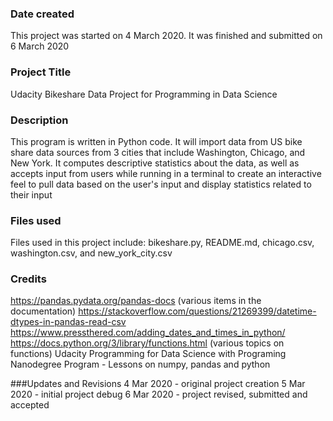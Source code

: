 ### Date created
This project was started on 4 March 2020. It was finished and submitted on 6 March 2020  

### Project Title
Udacity Bikeshare Data Project for Programming in Data Science

### Description
This program is written in Python code.  It will import data from US bike share data sources from 3 cities that include Washington, Chicago, and New York.  It computes descriptive statistics about the data, as well as accepts input from users while running in a terminal to create an interactive feel to pull data based on the user's input and display statistics related to their input

### Files used
Files used in this project include: bikeshare.py, README.md, chicago.csv, washington.csv, and new_york_city.csv

### Credits
https://pandas.pydata.org/pandas-docs (various items in the documentation)
https://stackoverflow.com/questions/21269399/datetime-dtypes-in-pandas-read-csv
https://www.pressthered.com/adding_dates_and_times_in_python/
https://docs.python.org/3/library/functions.html (various topics on functions)
Udacity Programming for Data Science with Programing Nanodegree Program - Lessons on numpy, pandas and python

###Updates and Revisions
4 Mar 2020 - original project creation
5 Mar 2020 - initial project debug
6 Mar 2020 - project revised, submitted and accepted
